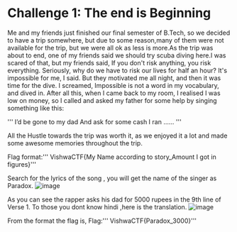 # Challenge 1: The end is Beginning
Me and my friends just finished our final semester of B.Tech, so we decided to have a trip somewhere, but due to some
reason,many of them were not available for the trip, but we were all ok as less is more.As the trip was about to end, one of my friends
said we should try scuba diving here.I was scared of that, but my friends said, If you don't risk anything, you risk everything. Seriously,
why do we have to risk our lives for half an hour? It's impossible for me, I said. But they motivated me all night, and then it was time for the
dive. I screamed, Impossible is not a word in my vocabulary, and dived in. After all this, when I came back to my room, I realised I 
was low on money, so I called and asked my father for some help by singing something like this:

'''
I’d be gone to my dad
And ask for some cash
I ran ......
'''

All the Hustle towards the trip was worth it, as we enjoyed it a lot and made some awesome memories throughout the trip.

Flag format:''' VishwaCTF{My Name according to story_Amount I got in figures}'''

Search for the lyrics of the song , you will get the name of the singer as Paradox.
![image](https://github.com/PSrujanReddy/OnlineCTF-Writeups/assets/118731259/1d7d3579-0a73-46ac-9670-2dcf3a5e81a2)

As you can see the rapper asks his dad for 5000 rupees in the 9th line of Verse 1.
To those you dont know hindi ,here is the translation.
![image](https://github.com/PSrujanReddy/OnlineCTF-Writeups/assets/118731259/4344218c-1cf4-4c20-bf33-6c6a76636964)

From the format the flag is,
Flag:''' VishwaCTF{Paradox_3000}'''
